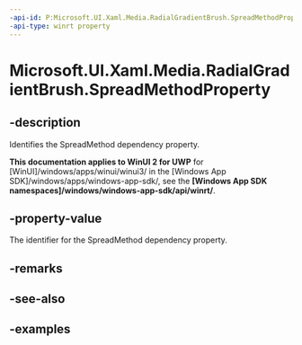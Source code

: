 ```yaml
---
-api-id: P:Microsoft.UI.Xaml.Media.RadialGradientBrush.SpreadMethodProperty
-api-type: winrt property
---
```


# Microsoft.UI.Xaml.Media.RadialGradientBrush.SpreadMethodProperty

<!--
public static Windows.UI.Xaml.DependencyProperty SpreadMethodProperty { get; }
-->


## -description
Identifies the SpreadMethod dependency property.

**This documentation applies to WinUI 2 for UWP** for [WinUI]/windows/apps/winui/winui3/ in the [Windows App SDK]/windows/apps/windows-app-sdk/, see the **[Windows App SDK namespaces]/windows/windows-app-sdk/api/winrt/**.

## -property-value
The identifier for the SpreadMethod dependency property.

## -remarks

## -see-also

## -examples


